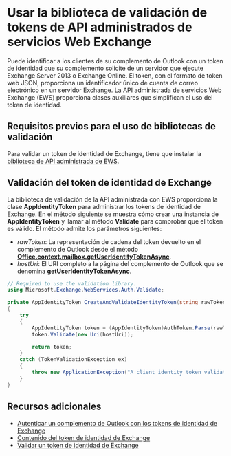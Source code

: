 
# <a name="use-the-exchange-web-services-managed-api-token-validation-library"></a>Usar la biblioteca de validación de tokens de API administrados de servicios Web Exchange

Puede identificar a los clientes de su complemento de Outlook con un token de identidad que su complemento solicite de un servidor que ejecute Exchange Server 2013 o Exchange Online. El token, con el formato de token web JSON, proporciona un identificador único de cuenta de correo electrónico en un servidor Exchange. La API administrada de servicios Web Exchange (EWS) proporciona clases auxiliares que simplifican el uso del token de identidad.

## <a name="prerequisites-for-using-the-validation-library"></a>Requisitos previos para el uso de bibliotecas de validación

Para validar un token de identidad de Exchange, tiene que instalar la [biblioteca de API administrada de EWS](https://www.nuget.org/packages/Microsoft.Exchange.WebServices).

## <a name="validate-the-exchange-identity-token"></a>Validación del token de identidad de Exchange

La biblioteca de validación de la API administrada con EWS proporciona la clase **AppIdentityToken** para administrar los tokens de identidad de Exchange. En el método siguiente se muestra cómo crear una instancia de **AppIdentityToken** y llamar al método **Validate** para comprobar que el token es válido. El método admite los parámetros siguientes:

- *rawToken*: La representación de cadena del token devuelto en el complemento de Outlook desde el método [**Office.context.mailbox.getUserIdentityTokenAsync**](http://dev.office.com/reference/add-ins/outlook/Office.context.mailbox).
- *hostUri*: El URI completo a la página del complemento de Outlook que se denomina **getUserIdentityTokenAsync**.

```C#
// Required to use the validation library.
using Microsoft.Exchange.WebServices.Auth.Validate;

private AppIdentityToken CreateAndValidateIdentityToken(string rawToken, string hostUri)
{
    try
    {
        AppIdentityToken token = (AppIdentityToken)AuthToken.Parse(rawToken);
        token.Validate(new Uri(hostUri));

        return token;
    }
    catch (TokenValidationException ex)
    {
        throw new ApplicationException("A client identity token validation error occurred.", ex);
    }
}
```

## <a name="additional-resources"></a>Recursos adicionales

- [Autenticar un complemento de Outlook con los tokens de identidad de Exchange](../outlook/authentication.md)  
- [Contenido del token de identidad de Exchange](../outlook/inside-the-identity-token.md)
- [Validar un token de identidad de Exchange](../outlook/validate-an-identity-token.md)
    
